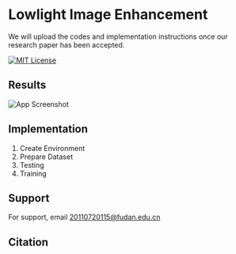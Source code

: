 
# Lowlight Image Enhancement 

We will upload the codes and implementation instructions once our research paper has been accepted.

 



[![MIT License](https://img.shields.io/badge/License-MIT-green.svg)](https://choosealicense.com/licenses/mit/)



## Results

![App Screenshot](https://via.placeholder.com/468x300?text=App+Screenshot+Here)


## Implementation
1. Create Environment
2. Prepare Dataset
3. Testing
4. Training

## Support

For support, email 20110720115@fudan.edu.cn


## Citation


